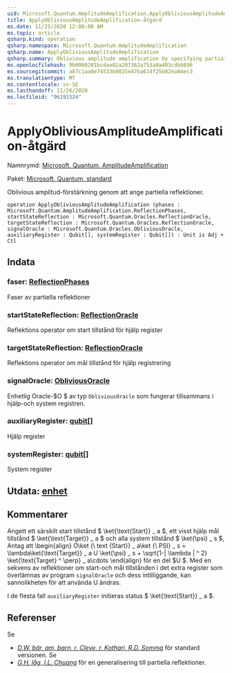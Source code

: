 ```yaml
---
uid: Microsoft.Quantum.AmplitudeAmplification.ApplyObliviousAmplitudeAmplification
title: ApplyObliviousAmplitudeAmplification-åtgärd
ms.date: 11/25/2020 12:00:00 AM
ms.topic: article
qsharp.kind: operation
qsharp.namespace: Microsoft.Quantum.AmplitudeAmplification
qsharp.name: ApplyObliviousAmplitudeAmplification
qsharp.summary: Oblivious amplitude amplification by specifying partial reflections.
ms.openlocfilehash: 9b0060201bcdae02a207362a753a0a403cdbb896
ms.sourcegitcommit: a87c1aa8e7453360025e47ba614f25b02ea84ec3
ms.translationtype: MT
ms.contentlocale: sv-SE
ms.lasthandoff: 11/26/2020
ms.locfileid: "96191524"
---
```

# <a name="applyobliviousamplitudeamplification-operation"></a>ApplyObliviousAmplitudeAmplification-åtgärd

Namnrymd: [Microsoft. Quantum. AmplitudeAmplification](xref:Microsoft.Quantum.AmplitudeAmplification)

Paket: [Microsoft. Quantum. standard](https://nuget.org/packages/Microsoft.Quantum.Standard)


Oblivious amplitud-förstärkning genom att ange partiella reflektioner.

```qsharp
operation ApplyObliviousAmplitudeAmplification (phases : Microsoft.Quantum.AmplitudeAmplification.ReflectionPhases, startStateReflection : Microsoft.Quantum.Oracles.ReflectionOracle, targetStateReflection : Microsoft.Quantum.Oracles.ReflectionOracle, signalOracle : Microsoft.Quantum.Oracles.ObliviousOracle, auxiliaryRegister : Qubit[], systemRegister : Qubit[]) : Unit is Adj + Ctl
```


## <a name="input"></a>Indata

### <a name="phases--reflectionphases"></a>faser: [ReflectionPhases](xref:Microsoft.Quantum.AmplitudeAmplification.ReflectionPhases)

Faser av partiella reflektioner


### <a name="startstatereflection--reflectionoracle"></a>startStateReflection: [ReflectionOracle](xref:Microsoft.Quantum.Oracles.ReflectionOracle)

Reflektions operator om start tillstånd för hjälp register


### <a name="targetstatereflection--reflectionoracle"></a>targetStateReflection: [ReflectionOracle](xref:Microsoft.Quantum.Oracles.ReflectionOracle)

Reflektions operator om mål tillstånd för hjälp registrering


### <a name="signaloracle--obliviousoracle"></a>signalOracle: [ObliviousOracle](xref:Microsoft.Quantum.Oracles.ObliviousOracle)

Enhetlig Oracle-$O $ av typ `ObliviousOracle` som fungerar tillsammans i hjälp-och system registren.


### <a name="auxiliaryregister--qubit"></a>auxiliaryRegister: [qubit](xref:microsoft.quantum.lang-ref.qubit)[]

Hjälp register


### <a name="systemregister--qubit"></a>systemRegister: [qubit](xref:microsoft.quantum.lang-ref.qubit)[]

System register



## <a name="output--unit"></a>Utdata: [enhet](xref:microsoft.quantum.lang-ref.unit)



## <a name="remarks"></a>Kommentarer

Angett ett särskilt start tillstånd $ \ket{\text{Start}} \_ a $, ett visst hjälp mål tillstånd $ \ket{\text{Target}} \_ a $ och alla system tillstånd $ \ket{\psi} \_ s $, Antag att \begin{align} O\ket {\ text {Start}} \_ a\ket {\ PSI} \_ s = \lambda\ket{\text{Target}} \_ a U \ket{\psi} \_ s + \sqrt{1-| \lambda | ^ 2} \ket{\text{Target} ^ \perp} \_ a\cdots \end{align} för en del $U $.
Med en sekvens av reflektioner om start-och mål tillstånden i det extra register som överlämnas av program `signalOracle` och dess intilliggande, kan sannolikheten för att använda U ändras.

I de flesta fall `auxiliaryRegister` initieras status $ \ket{\text{Start}} \_ a $.

## <a name="references"></a>Referenser

Se

- [ *D.W. bär, am, barn, r. Cleve, r. Kothari, R.D. Somma*](https://arxiv.org/abs/1312.1414) för standard versionen.
  Se
- [ *G.H. låg, I.L. Chuang*](https://arxiv.org/abs/1610.06546) för en generalisering till partiella reflektioner.